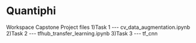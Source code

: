 # Quantiphi
Workspace
Capstone Project files
1)Task 1 ---  cv_data_augmentation.ipynb
2)Task 2 ---  tfhub_transfer_learning.ipynb
3)Task 3 ---  tf_cnn
